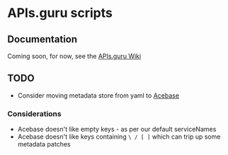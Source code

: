# APIs.guru scripts

## Documentation

Coming soon, for now, see the [APIs.guru Wiki](https://github.com/APIs-guru/openapi-directory/wiki/Development)

## TODO

* Consider moving metadata store from yaml to [Acebase](https://github.com/appy-one/acebase)

### Considerations

* Acebase doesn't like empty keys - as per our default serviceNames
* Acebase doesn't like keys containing `\ / [ ]` which can trip up some metadata patches
